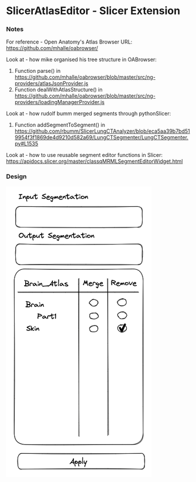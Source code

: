 # SlicerAtlasEditor - Slicer Extension

### Notes
For reference - Open Anatomy's Atlas Browser
URL: https://github.com/mhalle/oabrowser/

Look at - how mike organised his tree structure in OABrowser:
1. Function parse() in https://github.com/mhalle/oabrowser/blob/master/src/ng-providers/atlasJsonProvider.js
2. Function dealWithAtlasStructure() in https://github.com/mhalle/oabrowser/blob/master/src/ng-providers/loadingManagerProvider.js

Look at - how rudolf bumm merged segments through pythonSlicer:
1. Function addSegmentToSegment() in https://github.com/rbumm/SlicerLungCTAnalyzer/blob/eca5aa39b7bd519954f3f1869de4d9210d582a69/LungCTSegmenter/LungCTSegmenter.py#L1535

Look at - how to use reusable segment editor functions in Slicer:
https://apidocs.slicer.org/master/classqMRMLSegmentEditorWidget.html

### Design
![](img/design.png)